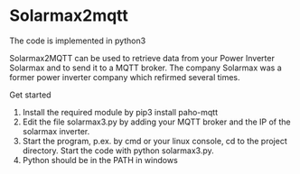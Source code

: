 ﻿# Solarmax2mqtt
The code is implemented in python3

Solarmax2MQTT can be used to retrieve data from your Power Inverter Solarmax and to send it to a MQTT broker. 
The company Solarmax was a former power inverter company which refirmed several times. 

Get started

1. Install the required module by pip3 install paho-mqtt
2. Edit the file solarmax3.py by adding your MQTT broker and the IP of the solarmax inverter. 
3. Start the program, p.ex. by cmd or your linux console, cd to the project directory. Start the code with python solarmax3.py. 
4. Python should be in the PATH in windows
